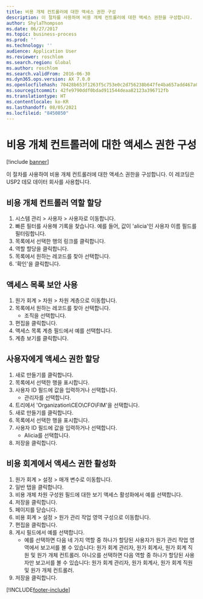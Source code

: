 ```yaml
---
title: 비용 개체 컨트롤러에 대한 액세스 권한 구성
description: 이 절차를 사용하여 비용 개체 컨트롤러에 대한 액세스 권한을 구성합니다.
author: ShylaThompson
ms.date: 06/27/2017
ms.topic: business-process
ms.prod: ''
ms.technology: ''
audience: Application User
ms.reviewer: roschlom
ms.search.region: Global
ms.author: roschlom
ms.search.validFrom: 2016-06-30
ms.dyn365.ops.version: AX 7.0.0
ms.openlocfilehash: 70428b653f1263f5c753e0c2d756238b647fe4ba657add467a0142369bbbdd8b
ms.sourcegitcommit: 42fe9790ddf0bdad911544deaa82123a396712fb
ms.translationtype: HT
ms.contentlocale: ko-KR
ms.lasthandoff: 08/05/2021
ms.locfileid: "8450850"
---
```

# <a name="configure-access-rights-for-a-cost-object-controller"></a>비용 개체 컨트롤러에 대한 액세스 권한 구성

[!include [banner](../../includes/banner.md)]

이 절차를 사용하여 비용 개체 컨트롤러에 대한 액세스 권한을 구성합니다. 이 레코딩은 USP2 데모 데이터 회사를 사용합니다.


## <a name="assign-the-cost-object-controller-role"></a>비용 개체 컨트롤러 역할 할당
1. 시스템 관리 > 사용자 > 사용자로 이동합니다.
2. 빠른 필터를 사용해 기록을 찾습니다. 예를 들어, 값이 'alicia'인 사용자 이름 필드를 필터링합니다.
3. 목록에서 선택한 행의 링크를 클릭합니다.
4. 역할 할당을 클릭합니다.
5. 목록에서 원하는 레코드를 찾아 선택합니다.
6. '확인'을 클릭합니다.

## <a name="enable-access-list-security"></a>액세스 목록 보안 사용
1. 원가 회계 > 차원 > 차원 계층으로 이동합니다.
2. 목록에서 원하는 레코드를 찾아 선택합니다.
    * 조직을 선택합니다.  
3. 편집을 클릭합니다.
4. 액세스 목록 계층 필드에서 예를 선택합니다.
5. 계층 보기를 클릭합니다.

## <a name="assign-access-rights-to-user"></a>사용자에게 액세스 권한 할당
1. 새로 만들기를 클릭합니다.
2. 목록에서 선택한 행을 표시합니다.
3. 사용자 ID 필드에 값을 입력하거나 선택합니다.
    * 관리자를 선택합니다.  
4. 트리에서 'Organization\CEO\CFO\FIM'을 선택합니다.
5. 새로 만들기를 클릭합니다.
6. 목록에서 선택한 행을 표시합니다.
7. 사용자 ID 필드에 값을 입력하거나 선택합니다.
    * Alicia를 선택합니다.  
8. 저장을 클릭합니다.

## <a name="enable-access-rights-in-cost-accounting"></a>비용 회계에서 액세스 권한 활성화
1. 원가 회계 > 설정 > 매개 변수로 이동합니다.
2. 일반 탭을 클릭합니다.
3. 비용 개체 차원 구성원 필드에 대한 보기 액세스 활성화에서 예를 선택합니다.
4. 저장을 클릭합니다.
5. 페이지를 닫습니다.
6. 비용 회계 > 설정 > 원가 관리 작업 영역 구성으로 이동합니다.
7. 편집을 클릭합니다.
8. 게시 필드에서 예를 선택합니다.
    * 예를 선택하면 다음 네 가지 역할 중 하나가 할당된 사용자가 원가 관리 작업 영역에서 보고서를 볼 수 있습니다: 원가 회계 관리자, 원가 회계사, 원가 회계 직원 및 원가 개체 컨트롤러. 아니오를 선택하면 다음 역할 중 하나가 할당된 사용자만 보고서를 볼 수 있습니다: 원가 회계 관리자, 원가 회계사, 원가 회계 직원 및 원가 개체 컨트롤러.    
9. 저장을 클릭합니다.



[!INCLUDE[footer-include](../../../includes/footer-banner.md)]